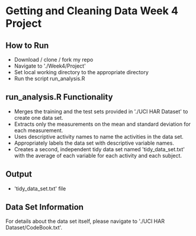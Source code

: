 # Getting and Cleaning Data Week 4 Project

## How to Run
- Download / clone / fork my repo
- Navigate to './Week4/Project'
- Set local working directory to the appropriate directory
- Run the script run_analysis.R

## run_analysis.R Functionality
- Merges the training and the test sets provided in './UCI HAR Dataset' to create one data set.
- Extracts only the measurements on the mean and standard deviation for each measurement. 
- Uses descriptive activity names to name the activities in the data set.
- Appropriately labels the data set with descriptive variable names. 
- Creates a second, independent tidy data set named 'tidy_data_set.txt' with the average of each variable for each activity and each subject.

## Output
- 'tidy_data_set.txt' file

## Data Set Information
For details about the data set itself, please navigate to './UCI HAR Dataset/CodeBook.txt'.